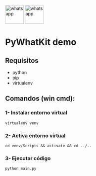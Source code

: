 <img src="https://www.python.org/static/community_logos/python-logo.png" alt="whatsapp" height="60"/>
<img src="https://upload.wikimedia.org/wikipedia/commons/6/6b/WhatsApp.svg" alt="whatsapp" height="60"/>

# PyWhatKit demo

## Requisitos
- python
- pip
- virtualenv

## Comandos (win cmd):

### 1- Instalar entorno virtual
 ```
 virtualenv venv
 ```

### 2- Activa entorno virtual
 ```
 cd venv/Scripts && activate && cd ../..
 ```

### 3- Ejecutar código
 ```
 python main.py
 ```
